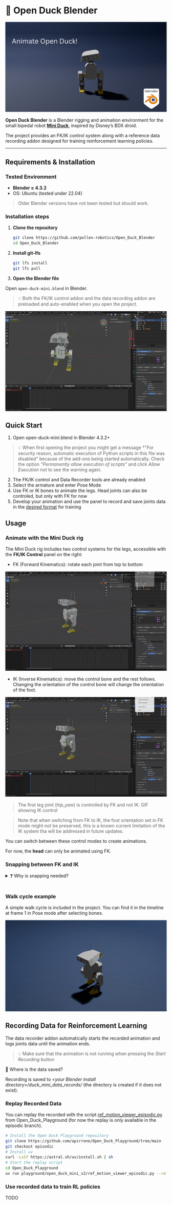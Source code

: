 # 🦆 Open Duck Blender

<div align="center">

![banner](assets/banner.png)

</div>

**Open Duck Blender** is a Blender rigging and animation environment for the small bipedal robot [**Mini Duck**](https://github.com/apirrone/Open_Duck_Mini), inspired by Disney’s BDX droid.

The project provides an FK/IK control system along with a reference data recording addon designed for training reinforcement learning policies.

---

## Requirements & Installation

### Tested Environment

- **Blender ≥ 4.3.2**
- OS: Ubuntu (tested under 22.04)

> Older Blender versions have not been tested but should work.

### Installation steps

1. **Clone the repository**  
   ```bash
   git clone https://github.com/pollen-robotics/Open_Duck_Blender
   cd Open_Duck_Blender
   ```
2. **Install git-lfs**
    ```bash
    git lfs install
    git lfs pull
    ```
3. **Open the Blender file**

Open `open-duck-mini.blend` in Blender.

> 💡 Both the FK/IK control addon and the data recording addon are preloaded and auto-enabled when you open the project.

<div align="center">

![banner](assets/add_on.png)

</div>

## Quick Start
1. Open open-duck-mini.blend in Blender 4.3.2+
> 💡 When first opening the project you might get a message *"For security reason, automatic execution of Python scripts in this file was disabled" because of the add-ons being started automatically. Check the option *"Permanently allow execution of scripts"* and click *Allow Execution* not to see the warning again.
2. The FK/IK control and Data Recorder tools are already enabled
3. Select the armature and enter Pose Mode
4. Use FK or IK bones to animate the legs. Head joints can also be controled, but only with FK for now
5. Develop your animation and use the panel to record and save joints data in the [desired format](https://github.com/apirrone/Open_Duck_reference_motion_generator/blob/11c3df93105d314c24702a2ea57e4bd103aea7c4/open_duck_reference_motion_generator/gait_generator.py#L291) for training

## Usage
### Animate with the Mini Duck rig

The Mini Duck rig includes two control systems for the legs, accessible with the **FK/IK Control** panel on the right:

- FK (Forward Kinematics): rotate each joint from top to bottom

<div align="center">

![open_duck_walk](assets/fk_control.gif)

</div>

- IK (Inverse Kinematics): move the control bone and the rest follows. Changing the orientation of the control bone will change the orientation of the foot.

<div align="center">

![open_duck_walk](assets/ik_control.gif)

</div>

> The first leg joint (*hip_yaw*) is controlled by FK and not IK.
GIF showing IK control

> Note that when switching from FK to IK, the foot orientation set in FK mode might not be preserved, this is a known current limitation of the IK system tha will be addressed in future updates.


You can switch between these control modes to create animations.

For now, the **head** can only be animated using FK.

### Snapping between FK and IK
<details>
<summary>❓ Why is snapping needed?</summary>
<br>
When animating in Blender, FK and IK cannot be used simultaneously on the same limb.
Switching between them without snapping causes the pose to jump or break.

The included control addon ensures a seamless transition between the two systems.
</details>

<br>

### Walk cycle example
A simple walk cycle is included in the project. You can find it in the timeline at frame 1 in Pose mode after selecting bones.

<div align="center">

![open_duck_walk](assets/open_duck_walk_example.gif)

</div>

## Recording Data for Reinforcement Learning
The data recorder addon automatically starts the recorded animation and logs joints data until the animation ends.

> 💡 Make sure that the animation is not running when pressing the *Start Recording* button

📁 Where is the data saved?

Recording is saved to *\<your Blender install directory>/duck_mini_data_records/* (the directory is created if it does not exist).

### Replay Recorded Data
You can replay the recorded with the script [ref_motion_viewer_episodic.py](https://github.com/apirrone/Open_Duck_Playground/blob/episodic/playground/open_duck_mini_v2/ref_motion_viewer_episodic.py) from Open_Duck_Playground (for now the replay is only available in the episodic branch).

```bash
# Install the Open Duck Playground repository
git clone https://github.com/apirrone/Open_Duck_Playground/tree/main
git checkout episodic
# Install uv
curl -LsSf https://astral.sh/uv/install.sh | sh
# Start the replay script
cd Open_Duck_Playground
uv run playground/open_duck_mini_v2/ref_motion_viewer_episodic.py --reference-data <path_to_your_recorded_data>
```

### Use recorded data to train RL policies
TODO